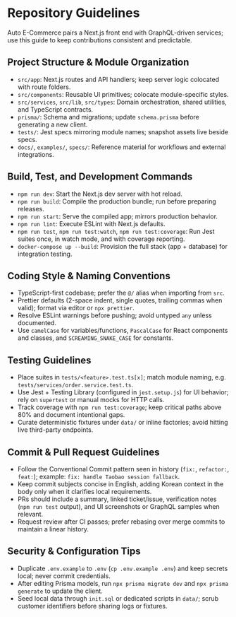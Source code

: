 # Repository Guidelines
Auto E-Commerce pairs a Next.js front end with GraphQL-driven services; use this guide to keep contributions consistent and predictable.

## Project Structure & Module Organization
- `src/app`: Next.js routes and API handlers; keep server logic colocated with route folders.
- `src/components`: Reusable UI primitives; colocate module-specific styles.
- `src/services`, `src/lib`, `src/types`: Domain orchestration, shared utilities, and TypeScript contracts.
- `prisma/`: Schema and migrations; update `schema.prisma` before generating a new client.
- `tests/`: Jest specs mirroring module names; snapshot assets live beside specs.
- `docs/`, `examples/`, `specs/`: Reference material for workflows and external integrations.

## Build, Test, and Development Commands
- `npm run dev`: Start the Next.js dev server with hot reload.
- `npm run build`: Compile the production bundle; run before preparing releases.
- `npm run start`: Serve the compiled app; mirrors production behavior.
- `npm run lint`: Execute ESLint with Next.js defaults.
- `npm run test`, `npm run test:watch`, `npm run test:coverage`: Run Jest suites once, in watch mode, and with coverage reporting.
- `docker-compose up --build`: Provision the full stack (app + database) for integration testing.

## Coding Style & Naming Conventions
- TypeScript-first codebase; prefer the `@/` alias when importing from `src`.
- Prettier defaults (2-space indent, single quotes, trailing commas when valid); format via editor or `npx prettier`.
- Resolve ESLint warnings before pushing; avoid untyped `any` unless documented.
- Use `camelCase` for variables/functions, `PascalCase` for React components and classes, and `SCREAMING_SNAKE_CASE` for constants.

## Testing Guidelines
- Place suites in `tests/<feature>.test.ts[x]`; match module naming, e.g. `tests/services/order.service.test.ts`.
- Use Jest + Testing Library (configured in `jest.setup.js`) for UI behavior; rely on `supertest` or manual mocks for HTTP calls.
- Track coverage with `npm run test:coverage`; keep critical paths above 80% and document intentional gaps.
- Curate deterministic fixtures under `data/` or inline factories; avoid hitting live third-party endpoints.

## Commit & Pull Request Guidelines
- Follow the Conventional Commit pattern seen in history (`fix:`, `refactor:`, `feat:`); example: `fix: handle Taobao session fallback`.
- Keep commit subjects concise in English, adding Korean context in the body only when it clarifies local requirements.
- PRs should include a summary, linked ticket/issue, verification notes (`npm run test` output), and UI screenshots or GraphQL samples when relevant.
- Request review after CI passes; prefer rebasing over merge commits to maintain a linear history.

## Security & Configuration Tips
- Duplicate `.env.example` to `.env` (`cp .env.example .env`) and keep secrets local; never commit credentials.
- After editing Prisma models, run `npx prisma migrate dev` and `npx prisma generate` to update the client.
- Seed local data through `init.sql` or dedicated scripts in `data/`; scrub customer identifiers before sharing logs or fixtures.
